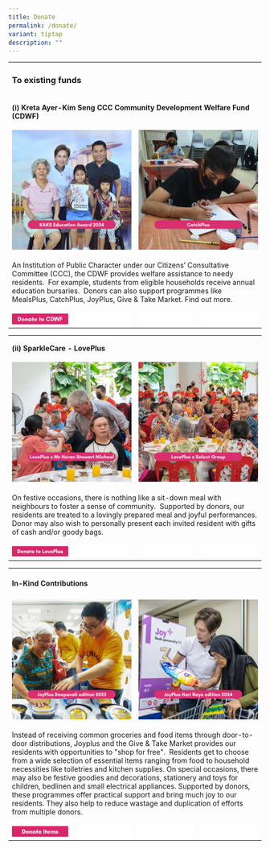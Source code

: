 ```yaml
---
title: Donate
permalink: /donate/
variant: tiptap
description: ""
---
```

<table style="minWidth: 100px">
<colgroup>
<col>
<col>
<col>
<col>
</colgroup>
<tbody>
<tr>
<td rowspan="1" colspan="4">
<h3><strong>To existing funds</strong></h3>
</td>
</tr>
<tr>
<td rowspan="1" colspan="4">
<p><strong>(i) Kreta Ayer-Kim Seng CCC Community Development Welfare Fund (CDWF)</strong>
</p>
</td>
</tr>
<tr>
<td rowspan="1" colspan="2">
<div class="isomer-image-wrapper">
<img style="width: 100%" height="auto" width="100%" alt="" src="/images/Donate___To_existing_funds.png">
</div>
</td>
<td rowspan="1" colspan="2">
<div class="isomer-image-wrapper">
<img style="width: 100%" height="auto" width="100%" alt="" src="/images/Donate___To_existing_funds__2_.png">
</div>
</td>
</tr>
<tr>
<td rowspan="1" colspan="4">
<p>An Institution of Public Character under our Citizens’ Consultative Committee
(CCC), the CDWF provides welfare assistance to needy residents.&nbsp; For
example, students from eligible households receive annual education bursaries.&nbsp;
Donors can also support programmes like MealsPlus, CatchPlus, JoyPlus,
Give &amp; Take Market. Find out more.</p>
</td>
</tr>
<tr>
<td rowspan="1" colspan="1"><a class="isomer-image-wrapper" href="https://www.giving.sg/organisation/profile/4ecb72a3-2333-485c-8afb-8376e0495ea1"><img style="width: 100%" height="auto" width="100%" alt="" src="/images/300x60_Donate_to_CDWF.png"></a>
</td>
<td rowspan="1" colspan="1">
<div class="isomer-image-wrapper">
<img style="width: 100%" height="auto" width="100%" alt="" src="/images/blank_space.png">
</div>
</td>
<td rowspan="1" colspan="1">
<div class="isomer-image-wrapper">
<img style="width: 100%" height="auto" width="100%" alt="" src="/images/blank_space.png">
</div>
</td>
<td rowspan="1" colspan="1">
<div class="isomer-image-wrapper">
<img style="width: 100%" height="auto" width="100%" alt="" src="/images/blank_space.png">
</div>
</td>
</tr>
</tbody>
</table>
<table style="minWidth: 100px">
<colgroup>
<col>
<col>
<col>
<col>
</colgroup>
<tbody>
<tr>
<td rowspan="1" colspan="4">
<p><strong>(ii)  SparkleCare - LovePlus</strong>
</p>
</td>
</tr>
<tr>
<td rowspan="1" colspan="2">
<div class="isomer-image-wrapper">
<img style="width: 100%" height="auto" width="100%" alt="" src="/images/Donate___LovePlus.png">
</div>
</td>
<td rowspan="1" colspan="2">
<div class="isomer-image-wrapper">
<img style="width: 100%" height="auto" width="100%" alt="" src="/images/Donate___LovePlus__2_.png">
</div>
</td>
</tr>
<tr>
<td rowspan="1" colspan="4">
<p>On festive occasions, there is nothing like a sit-down meal with neighbours
to foster a sense of community.&nbsp; Supported by donors, our residents
are treated to a lovingly prepared meal and joyful performances. Donor
may also wish to personally present each invited resident with gifts of
cash and/or goody bags.</p>
</td>
</tr>
<tr>
<td rowspan="1" colspan="1"><a class="isomer-image-wrapper" href="https://go.gov.sg/kaks-sparklecare"><img style="width: 100%" height="auto" width="100%" alt="" src="/images/300x60_Donate_to_LovePlus.png"></a>
</td>
<td rowspan="1" colspan="1">
<div class="isomer-image-wrapper">
<img style="width: 100%" height="auto" width="100%" alt="" src="/images/blank_space.png">
</div>
</td>
<td rowspan="1" colspan="1">
<div class="isomer-image-wrapper">
<img style="width: 100%" height="auto" width="100%" alt="" src="/images/blank_space.png">
</div>
</td>
<td rowspan="1" colspan="1">
<div class="isomer-image-wrapper">
<img style="width: 100%" height="auto" width="100%" alt="" src="/images/blank_space.png">
</div>
</td>
</tr>
</tbody>
</table>
<p></p>
<table style="minWidth: 100px">
<colgroup>
<col>
<col>
<col>
<col>
</colgroup>
<tbody>
<tr>
<td rowspan="1" colspan="4">
<h4><strong>In-Kind Contributions</strong></h4>
</td>
</tr>
<tr>
<td rowspan="1" colspan="2">
<div class="isomer-image-wrapper">
<img style="width: 100%" height="auto" width="100%" alt="" src="/images/Donate___In_Kind_Contributions.png">
</div>
</td>
<td rowspan="1" colspan="2">
<div class="isomer-image-wrapper">
<img style="width: 100%" height="auto" width="100%" alt="" src="/images/Donate___In_Kind_Contributions__2_.png">
</div>
</td>
</tr>
<tr>
<td rowspan="1" colspan="4">
<p>Instead of receiving common groceries and food items through door-to-door
distributions, Joyplus and the Give &amp; Take Market provides our residents
with opportunities to "shop for free".&nbsp; Residents get to choose from
a wide selection of essential items ranging from food to household necessities
like toiletries and kitchen supplies. On special occasions, there may also
be festive goodies and decorations, stationery and toys for children, bedlinen
and small electrical appliances. Supported by donors, these programmes
offer practical support and bring much joy to our residents. They also
help to reduce wastage and duplication of efforts from multiple donors.</p>
</td>
</tr>
<tr>
<td rowspan="1" colspan="1"><a class="isomer-image-wrapper" href="https://www.google.com/url?q=https://go.gov.sg/kaks-sparklecare&amp;sa=D&amp;source=docs&amp;ust=1721270851896971&amp;usg=AOvVaw1vIpJLZIBx4lYUHCYOm2fp"><img style="width: 100%" height="auto" width="100%" alt="" src="/images/300x60_Donate_Items.png"></a>
</td>
<td rowspan="1" colspan="1">
<div class="isomer-image-wrapper">
<img style="width: 100%" height="auto" width="100%" alt="" src="/images/blank_space.png">
</div>
</td>
<td rowspan="1" colspan="1">
<div class="isomer-image-wrapper">
<img style="width: 100%" height="auto" width="100%" alt="" src="/images/blank_space.png">
</div>
</td>
<td rowspan="1" colspan="1">
<div class="isomer-image-wrapper">
<img style="width: 100%" height="auto" width="100%" alt="" src="/images/blank_space.png">
</div>
</td>
</tr>
</tbody>
</table>
<p></p>
<p></p>
<p></p>